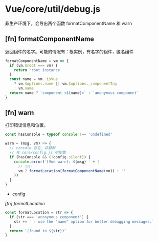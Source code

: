 # Vue/core/util/debug.js

非生产环境下，会导出两个函数 formatComponentName 和 warn

## [fn] formatComponentName

返回组件的名字。可能的情况有：根实例，有名字的组件，匿名组件

``` javascript
formatComponentName = vm => {
  if (vm.$root === vm) {
    return 'root instance'
  }
  const name = vm._isVue
    ? vm.$options.name || vm.$options._componentTag
    : vm.name
  return name ? `component <${name}>` : `anonymous component`
}
```

## [fn] warn

打印错误信息和位置。

``` javascript
const hasConsole = typeof console !== 'undefined'

warn = (msg, vm) => {
  // console 存在，非静默
  // 在 core/config.js 中配置
  if (hasConsole && (!config.silent)) {
    console.error(`[Vue warn]: ${msg} ` + (
      // 🔽🔽🔽
      vm ? formatLocation(formatComponentName(vm)) : ''
    ))
  }
}
```

- [config](../config.md)

_[fn] formatLocation_

``` javascript
const formatLocation = str => {
  if (str === 'anonymous component') {
    str += ` - use the "name" option for better debugging messages.`
  }
  return `(found in ${str})`
}
```
